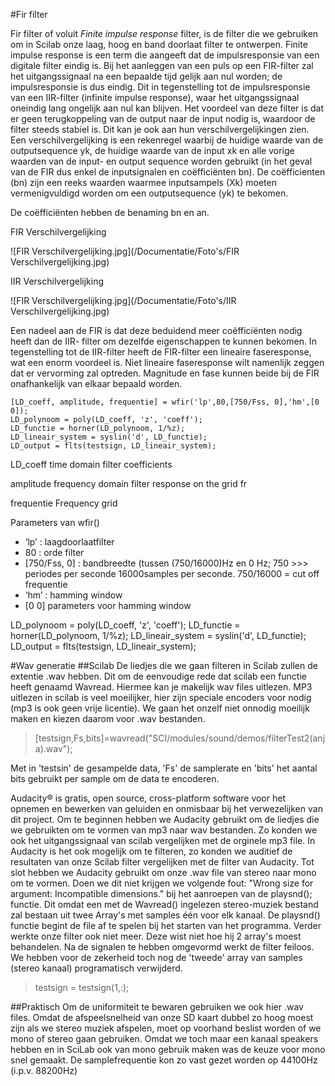 #Fir filter

Fir filter of voluit *Finite impulse response* filter, is de filter die we gebruiken om in Scilab onze laag, hoog en band doorlaat filter te ontwerpen. Finite impulse response is een term die aangeeft dat de impulsresponsie van een digitale filter eindig is. Bij het aanleggen van een puls op een FIR-filter zal het uitgangssignaal na een bepaalde tijd gelijk aan nul worden; de impulsresponsie is dus eindig. Dit in tegenstelling tot de impulsresponsie van een IIR-filter (infinite impulse response), waar het uitgangssignaal oneindig lang ongelijk aan nul kan blijven. Het voordeel van deze filter is dat er geen terugkoppeling van de output naar de input nodig is, waardoor de filter steeds stabiel is. Dit kan je ook aan hun verschilvergelijkingen zien. Een verschilvergelijking is een rekenregel waarbij de huidige waarde van de outputsequence yk, de huidige waarde van de input xk en alle vorige waarden van de input- en output sequence worden gebruikt (in het geval van de FIR dus enkel de inputsignalen en coëfficiënten bn). De coëfficienten (bn) zijn een reeks waarden waarmee inputsampels (Xk) moeten vermenigvuldigd worden om een outputsequence (yk) te bekomen.

De coëfficiënten hebben de benaming bn en an.

FIR Verschilvergelijking

![FIR Verschilvergelijking.jpg](/Documentatie/Foto's/FIR Verschilvergelijking.jpg)

IIR Verschilvergelijking

![FIR Verschilvergelijking.jpg](/Documentatie/Foto's/IIR Verschilvergelijking.jpg)

Een nadeel aan de FIR is dat deze beduidend meer coëfficiënten nodig heeft dan de IIR- filter om dezelfde eigenschappen te kunnen bekomen. In tegenstelling tot de IIR-filter heeft de FIR-filter een lineaire faseresponse, wat een enorm voordeel is. Niet lineaire faseresponse wilt namenlijk zeggen dat er vervorming zal optreden. Magnitude en fase kunnen beide bij de FIR onafhankelijk van elkaar bepaald worden.



    [LD_coeff, amplitude, frequentie] = wfir('lp',80,[750/Fss, 0],'hm',[0 0]);
    LD_polynoom = poly(LD_coeff, 'z', 'coeff');
    LD_functie = horner(LD_polynoom, 1/%z);
    LD_lineair_system = syslin('d', LD_functie);
    LD_output = flts(testsign, LD_lineair_system);


LD_coeff
time domain filter coefficients


amplitude
frequency domain filter response on the grid fr


frequentie
Frequency grid


  Parameters van wfir()
  * ‘lp’ : laagdoorlaatfilter
  * 80 : orde filter
  * [750/Fss, 0] : bandbreedte (tussen  (750/16000)Hz en 0 Hz;
  750 >>> periodes per seconde 16000samples per seconde. 750/16000 = cut off frequentie 
  * ‘hm’ : hamming window
  * [0 0] parameters voor hamming window
  
  
LD_polynoom = poly(LD_coeff, 'z', 'coeff');
LD_functie = horner(LD_polynoom, 1/%z);
LD_lineair_system = syslin('d', LD_functie);
LD_output = flts(testsign, LD_lineair_system);



#Wav generatie
##Scilab
De liedjes die we gaan filteren in Scilab zullen  de extentie .wav hebben. Dit om de eenvoudige rede dat scilab een functie heeft genaamd Wavread. Hiermee kan je makelijk wav files uitlezen. MP3 uitlezen in scilab is veel moeilijker, hier zijn speciale encoders voor nodig (mp3 is ook geen vrije licentie). We gaan het onzelf niet onnodig moeilijk maken en kiezen daarom voor .wav bestanden. 

>[testsign,Fs,bits]=wavread("SCI/modules/sound/demos/filterTest2(anja).wav"); 

Met in 'testsin' de gesampelde data, 'Fs' de samplerate en 'bits' het aantal bits gebruikt per sample om de data te encoderen. 

Audacity® is gratis, open source, cross-platform software voor het opnemen en bewerken van geluiden en onmisbaar bij het verwezelijken van dit project. Om te beginnen hebben we Audacity gebruikt om de liedjes die we gebruikten om te vormen van mp3 naar wav bestanden. Zo konden we ook het uitgangssignaal van scilab vergelijken met de orginele mp3 file. In Audacity is het ook mogelijk om te filteren, zo konden we auditief de resultaten van onze Scilab filter vergelijken met de filter van Audacity. Tot slot hebben we Audacity gebruikt om onze .wav file van stereo naar mono om te vormen. Doen we dit niet krijgen we volgende fout: "Wrong size for argument: Incompatible dimensions." bij het aanroepen van de playsnd(); functie. Dit omdat een met de Wavread() ingelezen stereo-muziek bestand zal bestaan uit twee Array's met samples één voor elk kanaal. De playsnd() functie begint de file af te spelen bij het starten van het programma. Verder werkte onze filter ook niet meer. Deze wist niet hoe hij 2 array's moest behandelen. Na de signalen te hebben omgevormd werkt de filter feiloos. We hebben voor de zekerheid toch nog de 'tweede' array van samples (stereo kanaal) programatisch verwijderd.

> testsign = testsign(1,:);


##Praktisch
Om de uniformiteit te bewaren gebruiken we ook hier .wav files. Omdat de afspeelsnelheid van onze SD kaart dubbel zo hoog moest zijn als we stereo muziek afspelen, moet op voorhand beslist worden of we mono of stereo gaan gebruiken. Omdat we toch maar een kanaal speakers hebben en in SciLab ook van mono gebruik maken was de keuze voor mono snel gemaakt. De samplefrequentie kon zo vast gezet worden op 44100Hz (i.p.v. 88200Hz)
